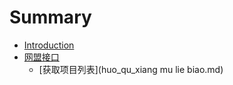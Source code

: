 # Summary

* [Introduction](README.md)
* [网盟接口](wangmeng.md)
    * [获取项目列表](huo_qu_xiang mu lie biao.md)